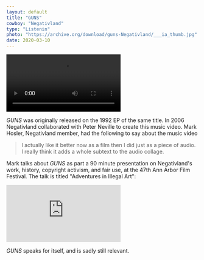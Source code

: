 ```yaml
---
layout: default
title: "GUNS"
cowboy: "Negativland"
type: "Listenin"
photo: "https://archive.org/download/guns-Negativland/___ia_thumb.jpg"
date: 2020-03-10
---
```

<video id="youtube" controls autoplay>
    <source src="https://archive.org/download/guns-Negativland/Guns.mov" type="video/mp4">
</video>

*GUNS* was originally released on the 1992 EP of the same title. In 2006 Negativland collaborated with Peter Neville to create this music video. Mark Hosler, Negativland member, had the following to say about the music video

>I actually like it better now as a film then I did just as a piece of audio. I really think it adds a whole subtext to the audio collage.

Mark talks about *GUNS* as part a 90 minute presentation on Negativland's work, history, copyright activism, and fair use, at the 47th Ann Arbor Film Festival.  The talk is titled "Adventures in Illegal Art":

<iframe id="youtube" src="https://www.youtube.com/embed/T_X8hVNTS-I?list=PLD4F9763B9639CC6A" frameborder="0" allow="accelerometer; autoplay; encrypted-media; gyroscope; picture-in-picture" allowfullscreen></iframe>

*GUNS* speaks for itself, and is sadly still relevant.
